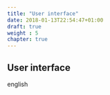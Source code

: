 ```yaml
---
title: "User interface"
date: 2018-01-13T22:54:47+01:00
draft: true
weight : 5
chapter: true
---
```

## User interface
english